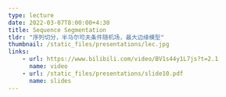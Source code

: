 ```yaml
---
type: lecture
date: 2022-03-07T8:00:00+4:30
title: Sequence Segmentation
tldr: "序列切分，半马尔可夫条件随机场，最大边缘模型"
thumbnail: /static_files/presentations/lec.jpg
links: 
    - url: https://www.bilibili.com/video/BV1s44y1L7js?t=2.1
      name: video
    - url: /static_files/presentations/slide10.pdf
      name: slides
--- 
```

